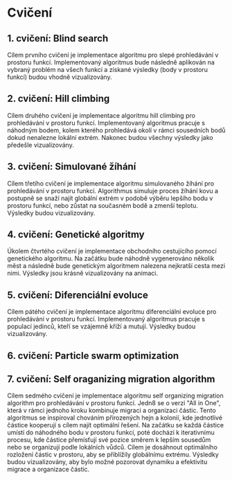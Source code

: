 # Cvičení

## 1. cvičení: Blind search

Cílem prvního cvičení je implementace algoritmu pro slepé prohledávání v prostoru funkcí. Implementovaný algoritmus
bude následně aplikován na vybraný problém na všech funkcí a získané výsledky (body v prostoru funkcí) budou vhodně
vizualizovány.

## 2. cvičení: Hill climbing

Cílem druhého cvičení je implementace algoritmu hill climbing pro prohledávání v prostoru funkcí. Implementovaný
algoritmus pracuje s náhodným bodem, kolem kterého prohledává okolí v rámci sousedních bodů dokud nenalezne lokální
extrém. Nakonec budou všechny výsledky jako předešle vizualizovány.

## 3. cvičení: Simulované žíhání

Cílem třetího cvičení je implementace algoritmu simulovaného žíhání pro prohledávání v prostoru funkcí. Algorithmus
simuluje proces žíhání kovu a postupně se snaží najít globální extrém v podobě výběru lepšího bodu v prostoru funkcí,
nebo zůstat na současném bodě a zmenší teplotu. Výsledky budou vizualizovány.

## 4. cvičení: Genetické algoritmy

Úkolem čtvrtého cvičení je implementace obchodního cestujícího pomocí genetického algoritmu. Na začátku bude náhodně
vygenerováno několik měst a následně bude genetickým algoritmem nalezena nejkratší cesta mezi nimi. Výsledky jsou
krásně vizualizovány na animaci.

## 5. cvičení: Diferenciální evoluce

Cílem pátého cvičení je implementace algoritmu diferenciální evoluce pro prohledávání v prostoru funkcí. Implementovaný
algoritmus pracuje s populací jedinců, kteří se vzájemně kříží a mutují. Výsledky budou vizualizovány.

## 6. cvičení: Particle swarm optimization

## 7. cvičení: Self oraganizing migration algorithm

Cílem sedmého cvičení je implementace algoritmu self organizing migration algorithm pro prohledávání v prostoru funkcí.
Jedn8 se o verzi "All in One", která v rámci jednoho kroku kombinuje migraci a organizaci částic. Tento algoritmus se
inspiroval chováním přirozených hejn a kolonií, kde jednotlivé částice kooperují s cílem najít optimální řešení. Na
začátku se každá částice umístí do náhodného bodu v prostoru funkcí, poté dochází k iterativnímu procesu, kde částice
přemísťují své pozice směrem k lepším sousedům nebo se organizují podle lokálních vůdců. Cílem je dosáhnout optimálního
rozložení částic v prostoru, aby se přiblížily globálnímu extrému. Výsledky budou vizualizovány, aby bylo možné
pozorovat dynamiku a efektivitu migrace a organizace částic.